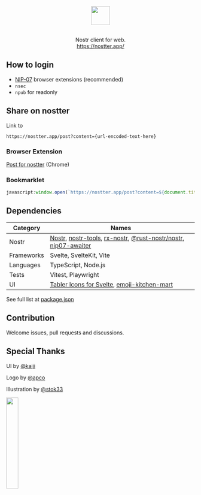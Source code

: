 <div align="center">
  <img src="web/static/logo.svg" height="50">
</div>
<br>
<p align="center">
  Nostr client for web.<br>
  <a href="https://nostter.app/home" target="_blank">https://nostter.app/</a>
</p>

## How to login

- [NIP-07](https://github.com/nostr-protocol/nips/blob/master/07.md#implementation) browser extensions (recommended)
- `nsec`
- `npub` for readonly

## Share on nostter

Link to

```
https://nostter.app/post?content={url-encoded-text-here}
```

### Browser Extension

[Post for nostter](https://chromewebstore.google.com/detail/post-for-nostter/abifdocleldfpalofpbjlndgmojmijab) (Chrome)

### Bookmarklet

```js
javascript:window.open(`https://nostter.app/post?content=${document.title}%20${location.href}`);
```

## Dependencies

| Category | Names |
| - | - |
| Nostr | [Nostr](https://github.com/nostr-protocol/nostr), [nostr-tools](https://github.com/nbd-wtf/nostr-tools), [rx-nostr](https://github.com/penpenpng/rx-nostr), [@rust-nostr/nostr](https://github.com/rust-nostr/nostr), [nip07-awaiter](https://github.com/penpenpng/nip07-awaiter) |
| Frameworks | Svelte, SvelteKit, Vite |
| Languages | TypeScript, Node.js |
| Tests | Vitest, Playwright |
| UI | [Tabler Icons for Svelte](https://tabler.io/docs/icons/svelte), [emoji-kitchen-mart](https://www.npmjs.com/package/emoji-kitchen-mart) |

See full list at [package.json](web/package.json)

## Contribution

Welcome issues, pull requests and discussions.

## Special Thanks

UI by [@kaiji](https://nostter.app/npub194qhhn5vzzyrsqaugfms8c7ycqjyvhyguurra450nhlweatfzxkqy8tgkd)

Logo by [@apco](https://nostter.app/npub1njty7prjt49kju6c3mjjlxvm0hjymf5s2qlfcyjqg5e0k8kftp3s4dpsn5)

Illustration by [@stok33](https://nostter.app/npub1e09suzmq9mp6nt0ud9ttl03790qjx70wzwlc2pwwghcusvwju54qs0c800)

<img src="https://nostpic.com/media/83d52b4363d2d1bc5a098de7be67c120bfb7c0cee8efefd8eb6e42372af24689/2d4a1909792c29dbecb225735d9509161bb0eeae1ce943f10c56e0b27ae30829.webp" width="25%">
